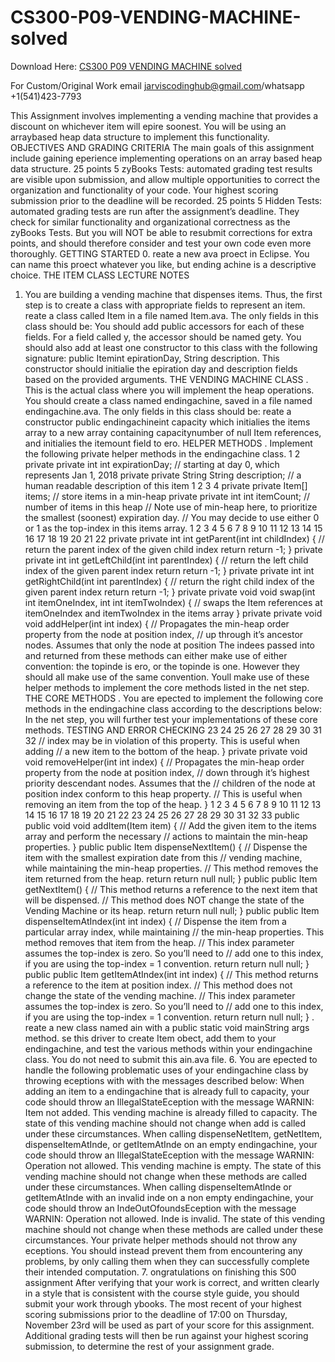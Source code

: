 # CS300-P09-VENDING-MACHINE-solved

Download Here: [CS300 P09 VENDING MACHINE solved](https://jarviscodinghub.com/assignment/p09-vending-machine-solution/)

For Custom/Original Work email jarviscodinghub@gmail.com/whatsapp +1(541)423-7793

This Assignment involves implementing a vending machine that provides a discount on whichever item will epire soonest. You will be using an arraybased heap data structure to implement this functionality.
OBJECTIVES AND GRADING CRITERIA
The main goals of this assignment include gaining eperience implementing operations on an array based heap data structure.
25 points
5 zyBooks Tests: automated grading test results are visible upon submission, and allow multiple opportunities to correct the organization and functionality of your code. Your highest scoring submission prior to the deadline will be recorded.
25 points
5 Hidden Tests: automated grading tests are run after the assignment’s deadline. They check for similar functionality and organizational correctness as the zyBooks Tests. But you will NOT be able to resubmit corrections for extra points, and should therefore consider and test your own code even more thoroughly.
GETTING STARTED
0. reate a new ava proect in Eclipse. You can name this proect whatever you like, but ending achine is a descriptive choice.
THE ITEM CLASS
LECTURE NOTES
1. You are building a vending machine that dispenses items. Thus, the first step is to create a class with appropriate fields to represent an item. reate a class called Item in a file named Item.ava. The only fields in this class should be:
You should add public accessors for each of these fields. For a field called y, the accessor should be named gety. You should also add at least one constructor to this class with the following signature: public Itemint epirationDay, String description. This constructor should initialie the epiration day and description fields based on the provided arguments.
THE VENDING MACHINE CLASS
. This is the actual class where you will implement the heap operations. You should create a class named endingachine, saved in a file named endingachine.ava. The only fields in this class should be:
reate a constructor public endingachineint capacity which initialies the items array to a new array containing capacitynumber of null Item references, and initialies the itemount field to ero.
HELPER METHODS
. Implement the following private helper methods in the endingachine class.
1 2
private private int int expirationDay; // starting at day 0, which represents Jan 1, 2018 private private String String description; // a human readable description of this item
1 2 3 4
private private Item[] items;  // store items in a min-heap private private int int itemCount; // number of items in this heap // Note use of min-heap here, to prioritize the smallest (soonest) expiration day. // You may decide to use either 0 or 1 as the top-index in this items array.
1 2 3 4 5 6 7 8 9 10 11 12 13 14 15 16 17 18 19 20 21 22
private private int int getParent(int int childIndex) {     // return the parent index of the given child index     return return -1; }   private private int int getLeftChild(int int parentIndex) {     // return the left child index of the given parent index     return return -1; }   private private int int getRightChild(int int parentIndex) {     // return the right child index of the given parent index     return return -1; }   private private void void swap(int int itemOneIndex, int int itemTwoIndex) {     // swaps the Item references at itemOneIndex and itemTwoIndex in the items array }   private private void void addHelper(int int index) {     // Propagates the min-heap order property from the node at position index,     // up through it’s ancestor nodes. Assumes that only the node at position
The indees passed into and returned from these methods can either make use of either convention: the topinde is ero, or the topinde is one. However they should all make use of the same convention. Youll make use of these helper methods to implement the core methods listed in the net step.
THE CORE METHODS
. You are epected to implement the following core methods in the endingachine class according to the descriptions below:
In the net step, you will further test your implementations of these core methods.
TESTING AND ERROR CHECKING
23 24 25 26 27 28 29 30 31 32
// index may be in violation of this property. This is useful when adding     // a new item to the bottom of the heap. }   private private void void removeHelper(int int index) {     // Propagates the min-heap order property from the node at position index,     // down through it’s highest priority descendant nodes. Assumes that the     // children of the node at position index conform to this heap property.     // This is useful when removing an item from the top of the heap. }
1 2 3 4 5 6 7 8 9 10 11 12 13 14 15 16 17 18 19 20 21 22 23 24 25 26 27 28 29 30 31 32 33
public public void void addItem(Item item) {     // Add the given item to the items array and perform the necessary     // actions to maintain the min-heap properties. }   public public Item dispenseNextItem() {     // Dispense the item with the smallest expiration date from this     // vending machine, while maintaining the min-heap properties.     // This method removes the item returned from the heap.     return return null null; }      public public Item getNextItem() {     // This method returns a reference to the next item that will be dispensed.     // This method does NOT change the state of the Vending Machine or its heap.     return return null null; }   public public Item dispenseItemAtIndex(int int index) {     // Dispense the item from a particular array index, while maintaining     // the min-heap properties.  This method removes that item from the heap.     // This index parameter assumes the top-index is zero.  So you’ll need to     // add one to this index, if you are using the top-index = 1 convention.     return return null null; }
public public Item getItemAtIndex(int int index) {     // This method returns a reference to the item at position index.     // This method does not change the state of the vending machine.     // This index parameter assumes the top-index is zero. So you’ll need to     // add one to this index, if you are using the top-index = 1 convention.         return return null null; }
. reate a new class named ain with a public static void mainString args method. se this driver to create Item obect, add them to your endingachine, and test the various methods within your endingachine class. You do not need to submit this ain.ava file. 6. You are epected to handle the following problematic uses of your endingachine class by throwing eceptions with with the messages described below: When adding an item to a endingachine that is already full to capacity, your code should throw an IllegalStateEception with the message WARNIN: Item not added. This vending machine is already filled to capacity. The state of this vending machine should not change when add is called under these circumstances. When calling dispenseNetItem, getNetItem, dispenseItemAtInde, or getItemAtInde on an empty endingachine, your code should throw an IllegalStateEception with the message WARNIN: Operation not allowed. This vending machine is empty. The state of this vending machine should not change when these methods are called under these circumstances. When calling dispenseItemAtInde or getItemAtInde with an invalid inde on a non empty endingachine, your code should throw an IndeOutOfoundsEception with the message WARNIN: Operation not allowed. Inde is invalid. The state of this vending machine should not change when these methods are called under these circumstances. Your private helper methods should not throw any eceptions. You should instead prevent them from encountering any problems, by only calling them when they can successfully complete their intended computation. 7. ongratulations on finishing this S00 assignment After verifying that your work is correct, and written clearly in a style that is consistent with the course style guide, you should submit your work through ybooks. The most recent of your highest scoring submissions prior to the deadline of 17:00 on Thursday, November 23rd will be used as part of your score for this assignment. Additional grading tests will then be run against your highest scoring submission, to determine the rest of your assignment grade.
